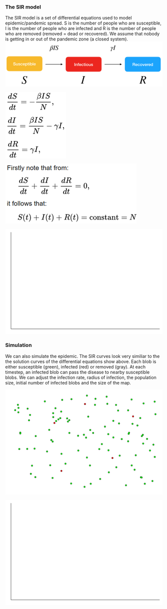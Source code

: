 ### The SIR model
The SIR model is a set of differential equations used to model epidemic/pandemic spread. S is the number of people who are susceptible, I is the number of people who are infected and R is the number of people who are removed (removed = dead or recovered). We assume that nobody is getting in or out of the pandemic zone (a closed system).
![](SIR.png)

![](diffeq1.png)

![](diffeq2.png)

![](continuous.gif)

### Simulation 
We can also simulate the epidemic. The SIR curves look very similiar to the the solution curves of the differential equations show above. Each blob is either susceptible (green), infected (red) or removed (gray). At each timestep, an infected blob can pass the disease to nearby susceptible blobs. We can adjust the infection rate, radius of infection, the population size, initial number of infected blobs and the size of the map. 

![](randomwalk.gif)

![](plot.gif)

